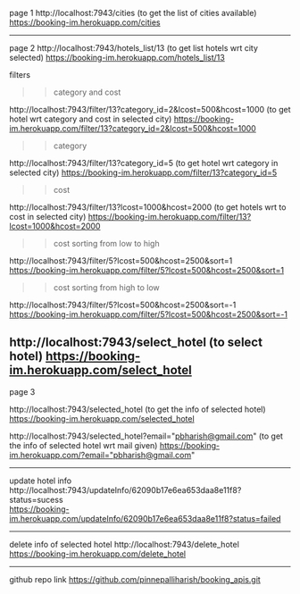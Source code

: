 page 1
http://localhost:7943/cities      (to get the list of cities available)
https://booking-im.herokuapp.com/cities

------------------------------------------------------------------------------------------------------------------------------

page 2 
http://localhost:7943/hotels_list/13    (to get list hotels wrt city selected)
https://booking-im.herokuapp.com/hotels_list/13

filters 

>> category and cost

http://localhost:7943/filter/13?category_id=2&lcost=500&hcost=1000     (to get hotel wrt category and cost in selected city)
https://booking-im.herokuapp.com/filter/13?category_id=2&lcost=500&hcost=1000


>>category

http://localhost:7943/filter/13?category_id=5      (to get hotel wrt category in selected city)
https://booking-im.herokuapp.com/filter/13?category_id=5


>>cost

http://localhost:7943/filter/13?lcost=1000&hcost=2000    (to get hotels wrt to cost in selected city)
https://booking-im.herokuapp.com/filter/13?lcost=1000&hcost=2000


>>cost sorting from low to high

http://localhost:7943/filter/5?lcost=500&hcost=2500&sort=1
https://booking-im.herokuapp.com/filter/5?lcost=500&hcost=2500&sort=1


>>cost sorting from high to low

http://localhost:7943/filter/5?lcost=500&hcost=2500&sort=-1
https://booking-im.herokuapp.com/filter/5?lcost=500&hcost=2500&sort=-1


http://localhost:7943/select_hotel             (to select hotel)
https://booking-im.herokuapp.com/select_hotel
------------------------------------------------------------------------------------------------------------------------------

page 3

http://localhost:7943/selected_hotel      (to get the info of selected hotel)
https://booking-im.herokuapp.com/selected_hotel

http://localhost:7943/selected_hotel?email="pbharish@gmail.com"      (to get the info of selected hotel wrt mail given)
https://booking-im.herokuapp.com/?email="pbharish@gmail.com"

------------------------------------------------------------------------------------------------------------------------------

update hotel info
http://localhost:7943/updateInfo/62090b17e6ea653daa8e11f8?status=sucess  
https://booking-im.herokuapp.com/updateInfo/62090b17e6ea653daa8e11f8?status=failed


------------------------------------------------------------------------------------------------------------------------------

delete info of selected hotel
http://localhost:7943/delete_hotel 
https://booking-im.herokuapp.com/delete_hotel


------------------------------------------------------------------------------------------------------------------------------


github repo link
https://github.com/pinnepalliharish/booking_apis.git